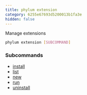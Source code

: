 ```yaml
---
title: phylum extension
category: 6255e67693d5200013b1fa3e
hidden: false
---
```


Manage extensions

```sh
phylum extension [SUBCOMMAND]
```

### Subcommands

* [install](https://docs.phylum.io/docs/phylum_extension_install)
* [list](https://docs.phylum.io/docs/phylum_extension_list)
* [new](https://docs.phylum.io/docs/phylum_extension_new)
* [run](https://docs.phylum.io/docs/phylum_extension_run)
* [uninstall](https://docs.phylum.io/docs/phylum_extension_uninstall)
